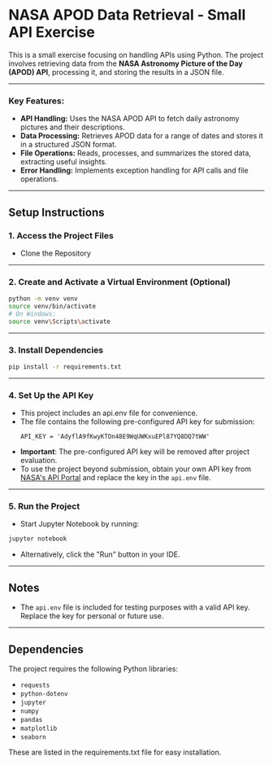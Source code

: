 # NASA APOD Data Retrieval - Small API Exercise

This is a small exercise focusing on handling APIs using Python. 
The project involves retrieving data from the **NASA Astronomy Picture of the Day (APOD) API**, processing it, and storing the results in a JSON file.

---

### Key Features:
- **API Handling:** Uses the NASA APOD API to fetch daily astronomy pictures and their descriptions.
- **Data Processing:** Retrieves APOD data for a range of dates and stores it in a structured JSON format.
- **File Operations:** Reads, processes, and summarizes the stored data, extracting useful insights.
- **Error Handling:** Implements exception handling for API calls and file operations.

---

## Setup Instructions

### 1. Access the Project Files
-  Clone the Repository 

---

### 2. Create and Activate a Virtual Environment (Optional)
```bash
python -m venv venv
source venv/bin/activate  
# On Windows: 
source venv\Scripts\activate
```

---

### 3. Install Dependencies
```bash
pip install -r requirements.txt
```

---

### 4. Set Up the API Key
- This project includes an api.env file for convenience.
- The file contains the following pre-configured API key for submission:
  ```plaintext
  API_KEY = 'AdyflA9fKwyKTOn48E9WqUWKxuEPl87YQ8DQ7tWW'
  ```
- **Important**: The pre-configured API key will be removed after project evaluation. 
- To use the project beyond submission, obtain your own API key from [NASA's API Portal](https://api.nasa.gov/) and replace the key in the `api.env` file.

---

### 5. Run the Project
- Start Jupyter Notebook by running:
```bash
jupyter notebook
```

- Alternatively, click the "Run" button in your IDE.

---

## Notes
- The `api.env` file is included for testing purposes with a valid API key. Replace the key for personal or future use.

---

## Dependencies
The project requires the following Python libraries:
- `requests`
- `python-dotenv`
- `jupyter`
- `numpy`
- `pandas`
- `matplotlib`
- `seaborn`

These are listed in the requirements.txt file for easy installation.



